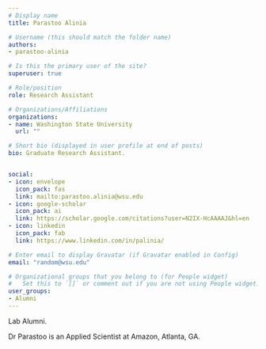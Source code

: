 ```yaml
---
# Display name
title: Parastoo Alinia

# Username (this should match the folder name)
authors:
- parastoo-alinia

# Is this the primary user of the site?
superuser: true

# Role/position
role: Research Assistant

# Organizations/Affiliations
organizations:
- name: Washington State University
  url: ""

# Short bio (displayed in user profile at end of posts)
bio: Graduate Research Assistant.


social:
- icon: envelope
  icon_pack: fas
  link: mailto:parastoo.alinia@wsu.edu
- icon: google-scholar
  icon_pack: ai
  link: https://scholar.google.com/citations?user=N2IX-HcAAAAJ&hl=en
- icon: linkedin
  icon_pack: fab
  link: https://www.linkedin.com/in/palinia/

# Enter email to display Gravatar (if Gravatar enabled in Config)
email: "random@wsu.edu"

# Organizational groups that you belong to (for People widget)
#   Set this to `[]` or comment out if you are not using People widget.
user_groups:
- Alumni
---
```

Lab Alumni.

Dr Parastoo is an Applied Scientist at Amazon, Atlanta, GA.
